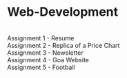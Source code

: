 # Web-Development
<br>
Assignment 1 - Resume 
<br>
Assignment 2 - Replica of a Price Chart 
<br>
Assignment 3 - Newsletter
<br>
Assignment 4 - Goa Website
<br>
Assignment 5 - Football 
<br>
